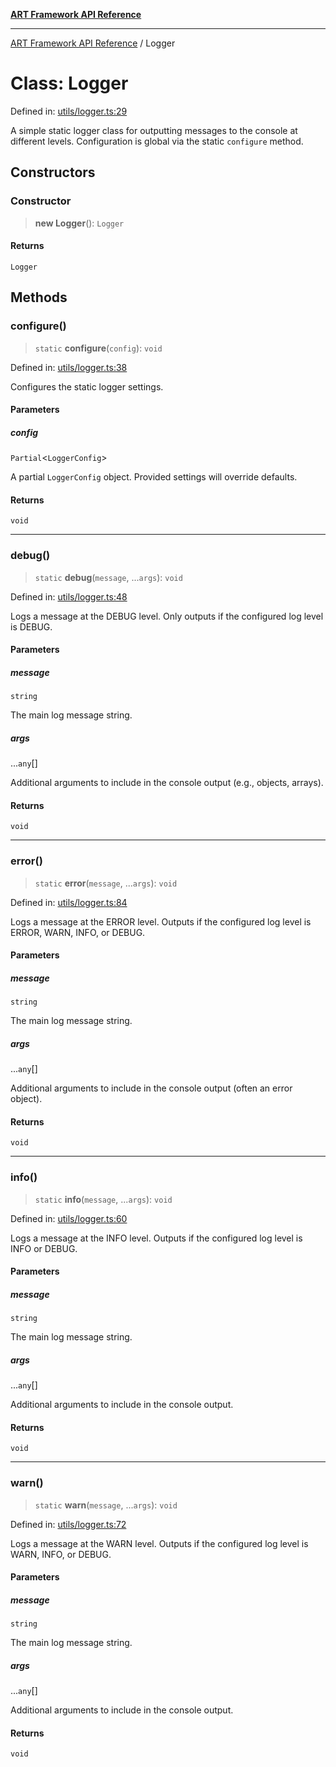 [**ART Framework API Reference**](../README.md)

***

[ART Framework API Reference](../README.md) / Logger

# Class: Logger

Defined in: [utils/logger.ts:29](https://github.com/hashangit/ART/blob/f4539b852e546bb06f1cc8c56173d3ccfb0ad7fa/src/utils/logger.ts#L29)

A simple static logger class for outputting messages to the console at different levels.
Configuration is global via the static `configure` method.

## Constructors

### Constructor

> **new Logger**(): `Logger`

#### Returns

`Logger`

## Methods

### configure()

> `static` **configure**(`config`): `void`

Defined in: [utils/logger.ts:38](https://github.com/hashangit/ART/blob/f4539b852e546bb06f1cc8c56173d3ccfb0ad7fa/src/utils/logger.ts#L38)

Configures the static logger settings.

#### Parameters

##### config

`Partial`\<`LoggerConfig`\>

A partial `LoggerConfig` object. Provided settings will override defaults.

#### Returns

`void`

***

### debug()

> `static` **debug**(`message`, ...`args`): `void`

Defined in: [utils/logger.ts:48](https://github.com/hashangit/ART/blob/f4539b852e546bb06f1cc8c56173d3ccfb0ad7fa/src/utils/logger.ts#L48)

Logs a message at the DEBUG level.
Only outputs if the configured log level is DEBUG.

#### Parameters

##### message

`string`

The main log message string.

##### args

...`any`[]

Additional arguments to include in the console output (e.g., objects, arrays).

#### Returns

`void`

***

### error()

> `static` **error**(`message`, ...`args`): `void`

Defined in: [utils/logger.ts:84](https://github.com/hashangit/ART/blob/f4539b852e546bb06f1cc8c56173d3ccfb0ad7fa/src/utils/logger.ts#L84)

Logs a message at the ERROR level.
Outputs if the configured log level is ERROR, WARN, INFO, or DEBUG.

#### Parameters

##### message

`string`

The main log message string.

##### args

...`any`[]

Additional arguments to include in the console output (often an error object).

#### Returns

`void`

***

### info()

> `static` **info**(`message`, ...`args`): `void`

Defined in: [utils/logger.ts:60](https://github.com/hashangit/ART/blob/f4539b852e546bb06f1cc8c56173d3ccfb0ad7fa/src/utils/logger.ts#L60)

Logs a message at the INFO level.
Outputs if the configured log level is INFO or DEBUG.

#### Parameters

##### message

`string`

The main log message string.

##### args

...`any`[]

Additional arguments to include in the console output.

#### Returns

`void`

***

### warn()

> `static` **warn**(`message`, ...`args`): `void`

Defined in: [utils/logger.ts:72](https://github.com/hashangit/ART/blob/f4539b852e546bb06f1cc8c56173d3ccfb0ad7fa/src/utils/logger.ts#L72)

Logs a message at the WARN level.
Outputs if the configured log level is WARN, INFO, or DEBUG.

#### Parameters

##### message

`string`

The main log message string.

##### args

...`any`[]

Additional arguments to include in the console output.

#### Returns

`void`
